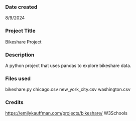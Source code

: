### Date created
8/9/2024

### Project Title
Bikeshare Project

### Description
A python project that uses pandas to explore bikeshare data.

### Files used
bikeshare.py
chicago.csv
new_york_city.csv
washington.csv

### Credits
https://emilykauffman.com/projects/bikeshare/
W3Schools

